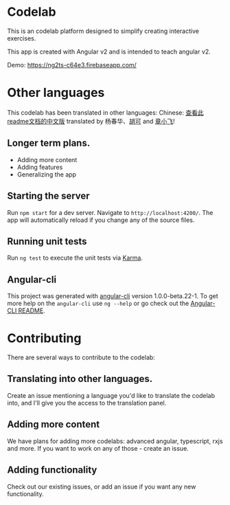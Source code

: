 # Codelab
This is an codelab platform designed to simplify creating interactive exercises.

This app is created with Angular v2 and is intended to teach angular v2.

Demo:
https://ng2ts-c64e3.firebaseapp.com/

# Other languages
This codelab has been translated in other languages:
Chinese: [查看此readme文档的中文版](https://github.com/kirjs/ng2-codelab/blob/master/translations/zh/README.md) translated by 杨春华、[胡可](https://github.com/KevinHu-1024) and [章小飞](https://github.com/damoqiongqiu)!


## Longer term plans.
* Adding more content
* Adding features
* Generalizing the app

## Starting the server
Run `npm start` for a dev server. Navigate to `http://localhost:4200/`.
The app will automatically reload if you change any of the source files.

## Running unit tests
Run `ng test` to execute the unit tests via [Karma](https://karma-runner.github.io).

## Angular-cli
This project was generated with [angular-cli](https://github.com/angular/angular-cli) version 1.0.0-beta.22-1.
To get more help on the `angular-cli` use `ng --help` or go check out the [Angular-CLI README](https://github.com/angular/angular-cli/blob/master/README.md).

# Contributing
There are several ways to contribute to the codelab:
## Translating into other languages.
Create an issue mentioning a language you'd like to translate the codelab into, and I'll give you the access to the translation panel.

## Adding more content
We have plans for adding more codelabs: advanced angular, typescript, rxjs and more. If you want to work on any of those - create an issue.

## Adding functionality
Check out our existing issues, or add an issue if you want any new functionality.

